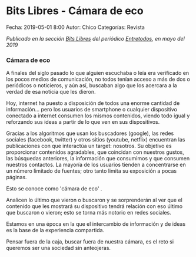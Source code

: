Bits Libres - Cámara de eco
==================================

Fecha: 2019-05-01 8:00
Autor: Chico
Categorías: Revista

_Publicado en la sección [Bits Libres](http://www.gulag.org.mx/revista/2016-05-10-Bits-Libres.html) del periódico [Entretodos](http://periodicoentretodos.com/), en mayo del 2019_

<!-- break -->

### Cámara de eco

A finales del siglo pasado lo que alguien escuchaba o leía era verificado en los pocos medios de comunicación, no todos tenían acceso a más de dos o periódicos o noticieros, y aún así, buscaban algo que los acercara a la verdad de esa noticia que les dieron.

Hoy, internet ha puesto a disposición de todos una enorme cantidad de información... pero los usuarios de smartphone o cualquier dispositivo conectado a internet consumen los mismos contenidos, viendo todo igual y reforzando sus ideas a partir de lo que ven en sus dispositivos.

Gracias a los algoritmos que usan los buscadores (google), las redes sociales (facebook, twitter) y otros sitios (youtube, netflix) encuentran las publicaciones con que interactúa un target: nosotros. Su objetivo es proporcionar contenidos agradables, que coincidan con nuestros gustos, las búsquedas anteriores, la información que consumimos y que consumen nuestros contactos. La mayoría de los usuarios tienden a concentrarse en un número limitado de fuentes; otro tanto limita su exposición a pocas páginas.

Esto se conoce como 'cámara de eco' .

Analicen lo último que vieron o buscaron y se sorprenderán al ver que el contenido que les mostrará su dispositivo tendrá relación con eso último que buscaron o vieron; esto se torna más notorio en redes sociales.

Estamos en una época en la que el intercambio de información y de ideas es la base de la experiencia compartida.

Pensar fuera de la caja, buscar fuera de nuestra cámara, es el reto si queremos ser una sociedad sin anteojeras.
